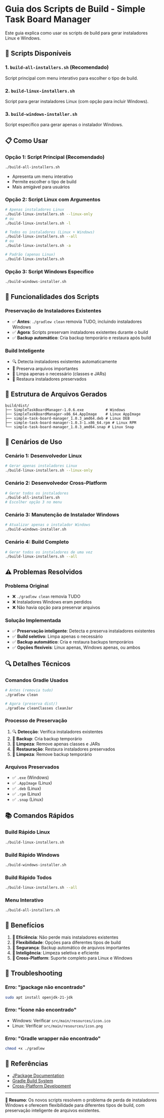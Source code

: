 # Guia dos Scripts de Build - Simple Task Board Manager

Este guia explica como usar os scripts de build para gerar instaladores Linux e Windows.

## 🚀 **Scripts Disponíveis**

### 1. **`build-all-installers.sh`** (Recomendado)
Script principal com menu interativo para escolher o tipo de build.

### 2. **`build-linux-installers.sh`**
Script para gerar instaladores Linux (com opção para incluir Windows).

### 3. **`build-windows-installer.sh`**
Script específico para gerar apenas o instalador Windows.

## 📋 **Como Usar**

### **Opção 1: Script Principal (Recomendado)**
```bash
./build-all-installers.sh
```
- Apresenta um menu interativo
- Permite escolher o tipo de build
- Mais amigável para usuários

### **Opção 2: Script Linux com Argumentos**
```bash
# Apenas instaladores Linux
./build-linux-installers.sh --linux-only
# ou
./build-linux-installers.sh -l

# Todos os instaladores (Linux + Windows)
./build-linux-installers.sh --all
# ou
./build-linux-installers.sh -a

# Padrão (apenas Linux)
./build-linux-installers.sh
```

### **Opção 3: Script Windows Específico**
```bash
./build-windows-installer.sh
```

## 🔧 **Funcionalidades dos Scripts**

### **Preservação de Instaladores Existentes**
- ✅ **Antes**: `./gradlew clean` removia TUDO, incluindo instaladores Windows
- ✅ **Agora**: Scripts preservam instaladores existentes durante o build
- ✅ **Backup automático**: Cria backup temporário e restaura após build

### **Build Inteligente**
- 🔍 Detecta instaladores existentes automaticamente
- 💾 Preserva arquivos importantes
- 🧹 Limpa apenas o necessário (classes e JARs)
- 🔄 Restaura instaladores preservados

## 📁 **Estrutura de Arquivos Gerados**

```
build/dist/
├── SimpleTaskBoardManager-1.0.6.exe          # Windows
├── SimpleTaskBoardManager-x86_64.AppImage    # Linux AppImage
├── simple-task-board-manager_1.0.3_amd64.deb # Linux DEB
├── simple-task-board-manager-1.0.3-1.x86_64.rpm # Linux RPM
└── simple-task-board-manager_1.0.3_amd64.snap # Linux Snap
```

## 🎯 **Cenários de Uso**

### **Cenário 1: Desenvolvedor Linux**
```bash
# Gerar apenas instaladores Linux
./build-linux-installers.sh --linux-only
```

### **Cenário 2: Desenvolvedor Cross-Platform**
```bash
# Gerar todos os instaladores
./build-all-installers.sh
# Escolher opção 3 no menu
```

### **Cenário 3: Manutenção de Instalador Windows**
```bash
# Atualizar apenas o instalador Windows
./build-windows-installer.sh
```

### **Cenário 4: Build Completo**
```bash
# Gerar todos os instaladores de uma vez
./build-linux-installers.sh --all
```

## ⚠️ **Problemas Resolvidos**

### **Problema Original**
- ❌ `./gradlew clean` removia TUDO
- ❌ Instaladores Windows eram perdidos
- ❌ Não havia opção para preservar arquivos

### **Solução Implementada**
- ✅ **Preservação inteligente**: Detecta e preserva instaladores existentes
- ✅ **Build seletivo**: Limpa apenas o necessário
- ✅ **Backup automático**: Cria e restaura backups temporários
- ✅ **Opções flexíveis**: Linux apenas, Windows apenas, ou ambos

## 🔍 **Detalhes Técnicos**

### **Comandos Gradle Usados**
```bash
# Antes (removia tudo)
./gradlew clean

# Agora (preserva dist/)
./gradlew cleanClasses cleanJar
```

### **Processo de Preservação**
1. 🔍 **Detecção**: Verifica instaladores existentes
2. 💾 **Backup**: Cria backup temporário
3. 🧹 **Limpeza**: Remove apenas classes e JARs
4. 🔄 **Restauração**: Restaura instaladores preservados
5. 🧹 **Limpeza**: Remove backup temporário

### **Arquivos Preservados**
- ✅ `.exe` (Windows)
- ✅ `.AppImage` (Linux)
- ✅ `.deb` (Linux)
- ✅ `.rpm` (Linux)
- ✅ `.snap` (Linux)

## 📚 **Comandos Rápidos**

### **Build Rápido Linux**
```bash
./build-linux-installers.sh
```

### **Build Rápido Windows**
```bash
./build-windows-installer.sh
```

### **Build Rápido Todos**
```bash
./build-linux-installers.sh --all
```

### **Menu Interativo**
```bash
./build-all-installers.sh
```

## 🎉 **Benefícios**

1. **🚀 Eficiência**: Não perde mais instaladores existentes
2. **🔄 Flexibilidade**: Opções para diferentes tipos de build
3. **💾 Segurança**: Backup automático de arquivos importantes
4. **🧹 Inteligência**: Limpeza seletiva e eficiente
5. **📱 Cross-Platform**: Suporte completo para Linux e Windows

## 🔧 **Troubleshooting**

### **Erro: "jpackage não encontrado"**
```bash
sudo apt install openjdk-21-jdk
```

### **Erro: "Ícone não encontrado"**
- Windows: Verificar `src/main/resources/icon.ico`
- Linux: Verificar `src/main/resources/icon.png`

### **Erro: "Gradle wrapper não encontrado"**
```bash
chmod +x ./gradlew
```

## 📖 **Referências**

- [JPackage Documentation](https://docs.oracle.com/en/java/javase/21/docs/specs/man/jpackage.html)
- [Gradle Build System](https://gradle.org/)
- [Cross-Platform Development](CROSS_PLATFORM_DEVELOPMENT.md)

---

**🎯 Resumo**: Os novos scripts resolvem o problema de perda de instaladores Windows e oferecem flexibilidade para diferentes tipos de build, com preservação inteligente de arquivos existentes. 